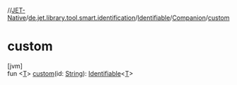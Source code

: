 //[JET-Native](../../../../index.md)/[de.jet.library.tool.smart.identification](../../index.md)/[Identifiable](../index.md)/[Companion](index.md)/[custom](custom.md)

# custom

[jvm]\
fun &lt;[T](custom.md)&gt; [custom](custom.md)(id: [String](https://kotlinlang.org/api/latest/jvm/stdlib/kotlin/-string/index.html)): [Identifiable](../index.md)&lt;[T](custom.md)&gt;
